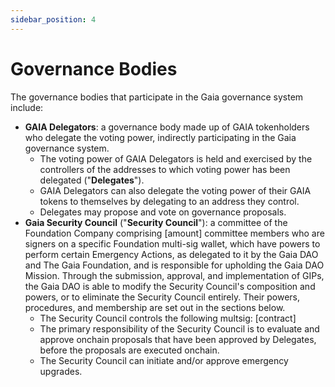 ```yaml
---
sidebar_position: 4
---
```


# Governance Bodies

The governance bodies that participate in the Gaia governance system include:
* **GAIA Delegators**: a governance body made up of GAIA tokenholders who delegate the voting power, indirectly participating in the Gaia governance system.
   * The voting power of GAIA Delegators is held and exercised by the controllers of the addresses to which voting power has been delegated ("**Delegates**").
   * GAIA Delegators can also delegate the voting power of their GAIA tokens to themselves by delegating to an address they control.
   * Delegates may propose and vote on governance proposals.
* **Gaia Security Council** ("**Security Council**"): a committee of the Foundation Company comprising [amount] committee members who are signers on a specific Foundation multi-sig wallet, which have powers to perform certain Emergency Actions, as delegated to it by the Gaia DAO and The Gaia Foundation, and is responsible for upholding the Gaia DAO Mission. Through the submission, approval, and implementation of GIPs, the Gaia DAO is able to modify the Security Council's composition and powers, or to eliminate the Security Council entirely. Their powers, procedures, and membership are set out in the sections below. 
   * The Security Council controls the following multsig: [contract]
   * The primary responsibility of the Security Council is to evaluate and approve onchain proposals that have been approved by Delegates, before the proposals are executed onchain.
   * The Security Council can initiate and/or approve emergency upgrades.

